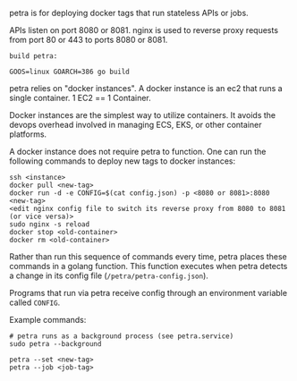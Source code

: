 petra is for deploying docker tags that run stateless APIs or jobs.

APIs listen on port 8080 or 8081. nginx is used to reverse proxy requests from port 80 or 443 to ports 8080 or 8081.

```
build petra:

GOOS=linux GOARCH=386 go build
```

petra relies on "docker instances". A docker instance is an ec2 that runs a single container. 1 EC2 == 1 Container.

Docker instances are the simplest way to utilize containers. It avoids the devops overhead involved in managing ECS, EKS, or other container platforms.

A docker instance does not require petra to function. One can run the following commands to deploy new tags to docker instances:
```
ssh <instance>
docker pull <new-tag>
docker run -d -e CONFIG=$(cat config.json) -p <8080 or 8081>:8080 <new-tag>
<edit nginx config file to switch its reverse proxy from 8080 to 8081 (or vice versa)>
sudo nginx -s reload
docker stop <old-container>
docker rm <old-container>
```
Rather than run this sequence of commands every time, petra places these commands in a golang function. This function executes when petra detects a change in its config file (`/petra/petra-config.json`).

Programs that run via petra receive config through an environment variable called `CONFIG`.

Example commands:
```
# petra runs as a background process (see petra.service)
sudo petra --background

petra --set <new-tag>
petra --job <job-tag>
```
